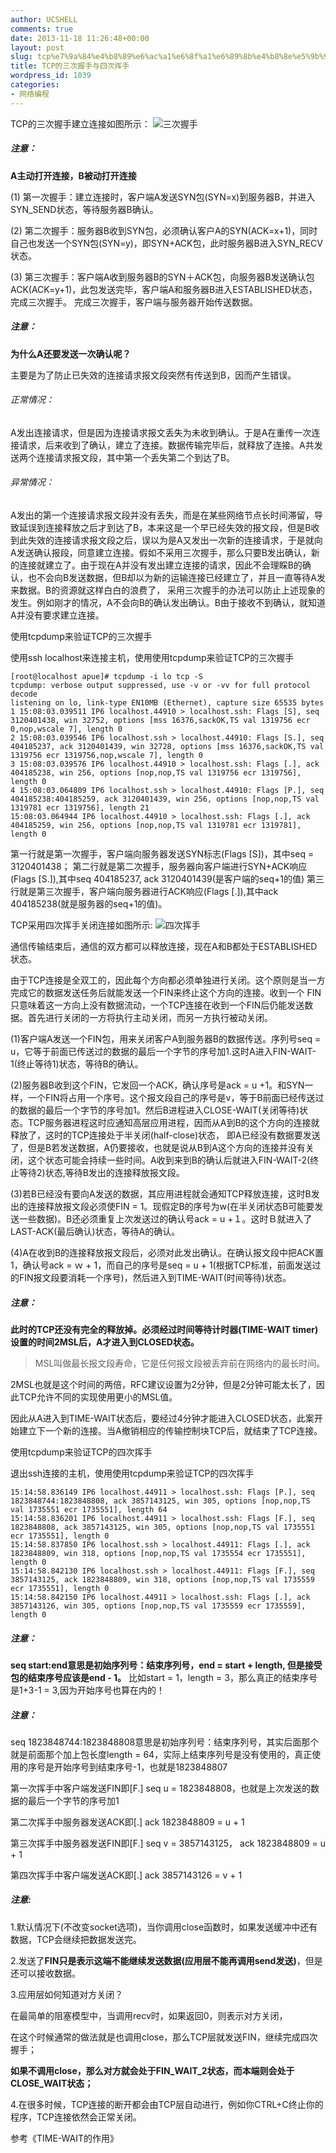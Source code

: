 ```yaml
---
author: UCSHELL
comments: true
date: 2013-11-18 11:26:48+00:00
layout: post
slug: tcp%e7%9a%84%e4%b8%89%e6%ac%a1%e6%8f%a1%e6%89%8b%e4%b8%8e%e5%9b%9b%e6%ac%a1%e6%8c%a5%e6%89%8b
title: TCP的三次握手与四次挥手
wordpress_id: 1039
categories:
- 网络编程
---
```


TCP的三次握手建立连接如图所示：
![三次握手](/uploads/2013/11/三次握手.jpg)

##### 注意：
**A主动打开连接，B被动打开连接**



(1) 第一次握手：建立连接时，客户端A发送SYN包(SYN=x)到服务器B，并进入SYN_SEND状态，等待服务器B确认。

(2) 第二次握手：服务器B收到SYN包，必须确认客户A的SYN(ACK=x+1)，同时自己也发送一个SYN包(SYN=y)，即SYN+ACK包，此时服务器B进入SYN_RECV状态。

(3) 第三次握手：客户端A收到服务器B的SYN＋ACK包，向服务器B发送确认包ACK(ACK=y+1)，此包发送完毕，客户端A和服务器B进入ESTABLISHED状态，完成三次握手。
完成三次握手，客户端与服务器开始传送数据。

##### 注意：
**为什么A还要发送一次确认呢？**

主要是为了防止已失效的连接请求报文段突然有传送到B，因而产生错误。

###### 正常情况：

A发出连接请求，但是因为连接请求报文丢失为未收到确认。于是A在重传一次连接请求，后来收到了确认，建立了连接。数据传输完毕后，就释放了连接。A共发送两个连接请求报文段，其中第一个丢失第二个到达了B。

###### 异常情况：
A发出的第一个连接请求报文段并没有丢失，而是在某些网络节点长时间滞留，导致延误到连接释放之后才到达了B，本来这是一个早已经失效的报文段，但是B收到此失效的连接请求报文段之后，误以为是A又发出一次新的连接请求，于是就向A发送确认报段，同意建立连接。假如不采用三次握手，那么只要B发出确认，新的连接就建立了。由于现在A并没有发出建立连接的请求，因此不会理睬B的确认，也不会向B发送数据，但B却以为新的运输连接已经建立了，并且一直等待A发来数据。B的资源就这样白白的浪费了，
采用三次握手的办法可以防止上述现象的发生。例如刚才的情况，A不会向B的确认发出确认。B由于接收不到确认，就知道A并没有要求建立连接。

使用tcpdump来验证TCP的三次握手

使用ssh localhost来连接主机，使用使用tcpdump来验证TCP的三次握手

    
    [root@localhost apue]# tcpdump -i lo tcp -S                                         
    tcpdump: verbose output suppressed, use -v or -vv for full protocol decode          
    listening on lo, link-type EN10MB (Ethernet), capture size 65535 bytes              
    1 15:08:03.039511 IP6 localhost.44910 > localhost.ssh: Flags [S], seq 3120401438, win 32752, options [mss 16376,sackOK,TS val 1319756 ecr 0,nop,wscale 7], length 0                                                                            
    2 15:08:03.039546 IP6 localhost.ssh > localhost.44910: Flags [S.], seq 404185237, ack 3120401439, win 32728, options [mss 16376,sackOK,TS val 1319756 ecr 1319756,nop,wscale 7], length 0                                                               
    3 15:08:03.039576 IP6 localhost.44910 > localhost.ssh: Flags [.], ack 404185238, win 256, options [nop,nop,TS val 1319756 ecr 1319756], length 0                                                                                                                              
    4 15:08:03.064809 IP6 localhost.ssh > localhost.44910: Flags [P.], seq 404185238:404185259, ack 3120401439, win 256, options [nop,nop,TS val 1319781 ecr 1319756], length 21                                                                                                  
    15:08:03.064944 IP6 localhost.44910 > localhost.ssh: Flags [.], ack 404185259, win 256, options [nop,nop,TS val 1319781 ecr 1319781], length 0


第一行就是第一次握手，客户端向服务器发送SYN标志(Flags [S])，其中seq = 3120401438；
第二行就是第二次握手，服务器向客户端进行SYN+ACK响应(Flags [S.]),其中seq 404185237, ack 3120401439(是客户端的seq+1的值)
第三行就是第三次握手，客户端向服务器进行ACK响应(Flags [.]),其中ack 404185238(就是服务器的seq+1的值)。

TCP采用四次挥手关闭连接如图所示:
![四次挥手](/uploads/2013/11/四次挥手.jpg)

通信传输结束后，通信的双方都可以释放连接，现在A和B都处于ESTABLISHED状态。

由于TCP连接是全双工的，因此每个方向都必须单独进行关闭。这个原则是当一方完成它的数据发送任务后就能发送一个FIN来终止这个方向的连接。收到一个 FIN只意味着这一方向上没有数据流动，一个TCP连接在收到一个FIN后仍能发送数据。首先进行关闭的一方将执行主动关闭，而另一方执行被动关闭。

(1)客户端A发送一个FIN包，用来关闭客户A到服务器B的数据传送。序列号seq = u，它等于前面已传送过的数据的最后一个字节的序号加1.这时A进入FIN-WAIT-1(终止等待1)状态，等待B的确认。

(2)服务器B收到这个FIN，它发回一个ACK，确认序号是ack = u +1。和SYN一样，一个FIN将占用一个序号。这个报文段自己的序号是v，等于B前面已经传送过的数据的最后一个字节的序号加1。然后B进程进入CLOSE-WAIT(关闭等待)状态。TCP服务器进程这时应通知高层应用进程，因而从A到B的这个方向的连接就释放了，这时的TCP连接处于半关闭(half-close)状态， 即A已经没有数据要发送了，但是B若发送数据，A仍要接收，也就是说从B到A这个方向的连接并没有关闭，这个状态可能会持续一些时间。A收到来到B的确认后就进入FIN-WAIT-2(终止等待2)状态,等待B发出的连接释放报文段。

(3)若B已经没有要向A发送的数据，其应用进程就会通知TCP释放连接，这时B发出的连接释放报文段必须使FIN = 1。现假定B的序号为w(在半关闭状态B可能要发送一些数据)。B还必须重复上次发送过的确认号ack = u +１。这时Ｂ就进入了LAST-ACK(最后确认)状态，等待A的确认。

(4)A在收到B的连接释放报文段后，必须对此发出确认。在确认报文段中把ACK置1，确认号ack = ｗ + 1，而自己的序号是seq = u + 1(根据TCP标准，前面发送过的FIN报文段要消耗一个序号)，然后进入到TIME-WAIT(时间等待)状态。

##### 注意：
**此时的TCP还没有完全的释放掉。必须经过时间等待计时器(TIME-WAIT timer)设置的时间2MSL后，A才进入到CLOSED状态。**


> MSL叫做最长报文段寿命，它是任何报文段被丢弃前在网络内的最长时间。


2MSL也就是这个时间的两倍，RFC建议设置为2分钟，但是2分钟可能太长了，因此TCP允许不同的实现使用更小的MSL值。

因此从A进入到TIME-WAIT状态后，要经过4分钟才能进入CLOSED状态，此案开始建立下一个新的连接。当A撤销相应的传输控制块TCP后，就结束了TCP连接。

使用tcpdump来验证TCP的四次挥手

退出ssh连接的主机，使用使用tcpdump来验证TCP的四次挥手

    
    15:14:58.836149 IP6 localhost.44911 > localhost.ssh: Flags [P.], seq 1823848744:1823848808, ack 3857143125, win 305, options [nop,nop,TS val 1735551 ecr 1735551], length 64
    15:14:58.836201 IP6 localhost.44911 > localhost.ssh: Flags [F.], seq 1823848808, ack 3857143125, win 305, options [nop,nop,TS val 1735551 ecr 1735551], length 0
    15:14:58.837850 IP6 localhost.ssh > localhost.44911: Flags [.], ack 1823848809, win 318, options [nop,nop,TS val 1735554 ecr 1735551], length 0
    15:14:58.842130 IP6 localhost.ssh > localhost.44911: Flags [F.], seq 3857143125, ack 1823848809, win 318, options [nop,nop,TS val 1735559 ecr 1735551], length 0
    15:14:58.842150 IP6 localhost.44911 > localhost.ssh: Flags [.], ack 3857143126, win 305, options [nop,nop,TS val 1735559 ecr 1735559], length 0


##### 注意：

**seq start:end意思是初始序列号：结束序列号，end = start + length, 但是接受包的结束序号应该是end - 1。**
比如start = 1，length = 3，那么真正的结束序号是1+3-1 = 3,因为开始序号也算在内的！

##### 注意：
seq 1823848744:1823848808意思是初始序列号：结束序列号，其实后面那个就是前面那个加上包长度length = 64，实际上结束序列号是没有使用的，真正使用的序号是开始序号到结束序号-1，也就是1823848807

第一次挥手中客户端发送FIN即[F.] seq u = 1823848808，也就是上次发送的数据的最后一个字节的序号加1

第二次挥手中服务器发送ACK即[.] ack 1823848809 = u + 1

第三次挥手中服务器发送FIN即[F.] seq v = 3857143125， ack 1823848809 = u + 1

第四次挥手中客户端发送ACK即[.] ack 3857143126 = v + 1

##### 注意:

1.默认情况下(不改变socket选项)，当你调用close函数时，如果发送缓冲中还有数据，TCP会继续把数据发送完。

2.发送了**FIN只是表示这端不能继续发送数据(应用层不能再调用send发送)**，但是还可以接收数据。

3.应用层如何知道对方关闭？

在最简单的阻塞模型中，当调用recv时，如果返回0，则表示对方关闭，

在这个时候通常的做法就是也调用close，那么TCP层就发送FIN，继续完成四次握手；

**如果不调用close，那么对方就会处于FIN_WAIT_2状态，而本端则会处于CLOSE_WAIT状态；**

4.在很多时候，TCP连接的断开都会由TCP层自动进行，例如你CTRL+C终止你的程序，TCP连接依然会正常关闭。

参考《TIME-WAIT的作用》
